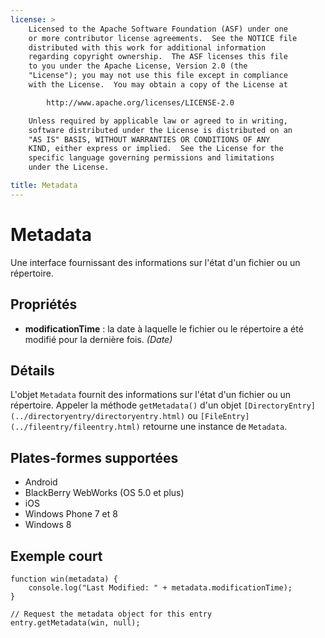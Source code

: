 ```yaml
---
license: >
    Licensed to the Apache Software Foundation (ASF) under one
    or more contributor license agreements.  See the NOTICE file
    distributed with this work for additional information
    regarding copyright ownership.  The ASF licenses this file
    to you under the Apache License, Version 2.0 (the
    "License"); you may not use this file except in compliance
    with the License.  You may obtain a copy of the License at

        http://www.apache.org/licenses/LICENSE-2.0

    Unless required by applicable law or agreed to in writing,
    software distributed under the License is distributed on an
    "AS IS" BASIS, WITHOUT WARRANTIES OR CONDITIONS OF ANY
    KIND, either express or implied.  See the License for the
    specific language governing permissions and limitations
    under the License.

title: Metadata
---
```


# Metadata

Une interface fournissant des informations sur l'état d'un fichier ou un répertoire.

## Propriétés

*   **modificationTime** : la date à laquelle le fichier ou le répertoire a été modifié pour la dernière fois. *(Date)*

## Détails

L'objet `Metadata` fournit des informations sur l'état d'un fichier ou un répertoire. Appeler la méthode `getMetadata()` d'un objet `[DirectoryEntry](../directoryentry/directoryentry.html)` ou `[FileEntry](../fileentry/fileentry.html)` retourne une instance de `Metadata`.

## Plates-formes supportées

*   Android
*   BlackBerry WebWorks (OS 5.0 et plus)
*   iOS
*   Windows Phone 7 et 8
*   Windows 8

## Exemple court

    function win(metadata) {
        console.log("Last Modified: " + metadata.modificationTime);
    }
    
    // Request the metadata object for this entry
    entry.getMetadata(win, null);